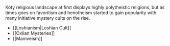 Kóty religious landscape at first displays highly polytheistic religions, but as times goes on favoritism and henotheism started to gain popularity with many initiative mystery cults on the rise.
* [[Loshianism|Loshian Cult]]
* [[Oxlian Mysteries]]
* [[Mamveism]]